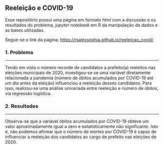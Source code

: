 ## Reeleição e COVID-19

Esse repositório possui uma página em formato *html* com a discussão e os resultados do problema, *jupyter notebook* em R da manipulação de dados e as bases utilizadas.

Segue-se o link da página: https://rsalessophia.github.io/reeleicao_covid/


###  1. Problema
<hr class="style1">

Tendo em vista o número recorde de candidatos a prefeito(a) reeleitos nas eleições municipais de 2020, investigou-se se uma variável diretamente relacionada a pandemia (número de óbitos acumulados por COVID-19 até um dia antes da eleição) influenciou a reeleição desses candidatos. Para isso, realizou-se uma análise univariada entre reeleição e número de óbitos, via regressão logística. 

### 2. Resultados
<hr class="style1">

Observa-se que a variável óbitos acumulados por COVID-19 obteve um valor aproximadamente igual a zero e estatisticamente não significante. Isto é, não podemos afirmar que o número de mortes por COVID-19 é capaz de influenciar a reeleição dos candidatos ao cargo de prefeito nas eleições de 2020. 


